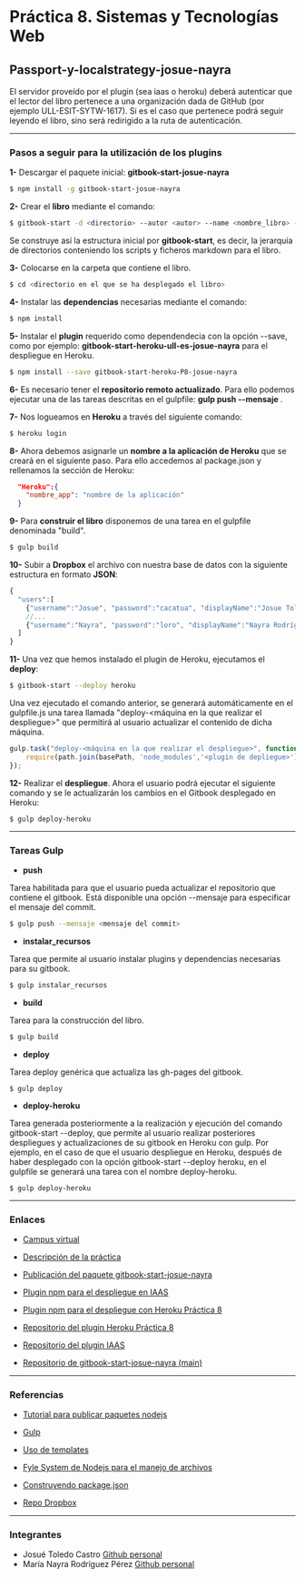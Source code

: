 # Práctica 8. Sistemas y Tecnologías Web

## Passport-y-localstrategy-josue-nayra

El servidor proveído por el plugin (sea iaas o heroku) deberá autenticar que el lector del libro pertenece a una organización dada de GitHub (por ejemplo ULL-ESIT-SYTW-1617).
Si es el caso que pertenece podrá seguir leyendo el libro, sino será redirigido a la ruta de autenticación.

-----

### Pasos a seguir para la utilización de los plugins

**1-** Descargar el paquete inicial: **gitbook-start-josue-nayra**

```bash
$ npm install -g gitbook-start-josue-nayra
```


**2-** Crear el **libro** mediante el comando:

```bash
$ gitbook-start -d <directorio> --autor <autor> --name <nombre_libro> --url <url_repo>
```

Se construye así la estructura inicial por **gitbook-start**, es decir, la jerarquía de directorios conteniendo los scripts y ficheros markdown para el libro.


**3-** Colocarse en la carpeta que contiene el libro.

```bash
$ cd <directorio en el que se ha desplegado el libro>
```


**4-** Instalar las **dependencias** necesarias mediante el comando:

```bash
$ npm install
```

**5-** Instalar el **plugin** requerido como dependendecia con la opción --save, como por ejemplo: **gitbook-start-heroku-ull-es-josue-nayra** para el despliegue en Heroku.

```bash
$ npm install --save gitbook-start-heroku-P8-josue-nayra
```

**6-** Es necesario tener el **repositorio remoto actualizado**. Para ello podemos ejecutar una de las tareas descritas en el gulpfile: **gulp push --mensaje <mensaje commit>**.

**7-** Nos logueamos en **Heroku** a través del siguiente comando:

```bash
$ heroku login
```


**8-** Ahora debemos asignarle un **nombre a la aplicación de Heroku** que se creará en el siguiente paso. Para ello accedemos al package.json y rellenamos la sección de Heroku:

```json
  "Heroku":{
    "nombre_app": "nombre de la aplicación"
  }
```


**9-** Para **construir el libro** disponemos de una tarea en el gulpfile denominada "build".

```bash
$ gulp build
```

**10-** Subir a **Dropbox** el archivo con nuestra base de datos con la siguiente estructura en formato **JSON**:

```javascript
{
  "users":[
    {"username":"Josue", "password":"cacatua", "displayName":"Josue Toledo"},
    //...
    {"username":"Nayra", "password":"loro", "displayName":"Nayra Rodríguez"}
  ]
}
```


**11-** Una vez que hemos instalado el plugin de Heroku, ejecutamos el **deploy**:

```bash
$ gitbook-start --deploy heroku  
```

Una vez ejecutado el comando anterior, se generará automáticamente en el gulpfile.js una tarea llamada
"deploy-<máquina en la que realizar el despliegue>" que permitirá al usuario actualizar el contenido de dicha máquina.

```javascript
gulp.task("deploy-<máquina en la que realizar el despliegue>", function(){
    require(path.join(basePath, 'node_modules','<plugin de depliegue>')).deploy(...);
});
```


**12-** Realizar el **despliegue**. Ahora el usuario podrá ejecutar el siguiente comando y se le actualizarán los cambios en el Gitbook desplegado en Heroku:

```
$ gulp deploy-heroku
```

-----

### Tareas Gulp


* **push**

Tarea habilitada para que el usuario pueda actualizar el repositorio que contiene el gitbook. Está disponible una opción --mensaje para especificar el mensaje del commit.

```bash
$ gulp push --mensaje <mensaje del commit>
```

* **instalar_recursos**

Tarea que permite al usuario instalar plugins y dependencias necesarias para su gitbook.

```bash
$ gulp instalar_recursos
```

* **build**

Tarea para la construcción del libro.

```bash
$ gulp build
```


* **deploy**

Tarea deploy genérica que actualiza las gh-pages del gitbook.
```
$ gulp deploy
```

* **deploy-heroku**

Tarea generada posteriormente a la realización y ejecución del comando gitbook-start --deploy, que permite al usuario realizar posteriores despliegues y actualizaciones de su gitbook en Heroku con gulp.
Por ejemplo, en el caso de que el usuario despliegue en Heroku, después de haber desplegado con la opción gitbook-start --deploy heroku, en el gulpfile se generará una tarea
con el nombre deploy-heroku.

```
$ gulp deploy-heroku
```

-----

### Enlaces

- [Campus virtual](https://campusvirtual.ull.es/1617/course/view.php?id=1175)

- [Descripción de la práctica](https://casianorodriguezleon.gitbooks.io/ull-esit-1617/content/practicas/practicapassportlocal.html)

- [Publicación del paquete gitbook-start-josue-nayra](https://www.npmjs.com/package/gitbook-start-josue-nayra)

- [Plugin npm para el despliegue en IAAS](https://www.npmjs.com/package/gitbook-start-iaas-ull-es-josue-nayra)

- [Plugin npm para el despliegue con Heroku Práctica 8](https://www.npmjs.com/package/gitbook-start-heroku-P8-josue-nayra)

- [Repositorio del plugin Heroku Práctica 8](https://github.com/ULL-ESIT-SYTW-1617/passport-y-localstrategy-josue-nayra)

- [Repositorio del plugin IAAS](https://github.com/ULL-ESIT-SYTW-1617/gitbook-start-iaas-ull-es-josue-nayra)

- [Repositorio de gitbook-start-josue-nayra (main)](https://github.com/ULL-ESIT-SYTW-1617/crear-repositorio-en-github-josue-nayra)


-----

### Referencias

- [Tutorial para publicar paquetes nodejs](https://casianorodriguezleon.gitbooks.io/ull-esit-1617/content/apuntes/nodejspackages.html)

- [Gulp](https://casianorodriguezleon.gitbooks.io/ull-esit-1617/content/apuntes/gulp/)

- [Uso de templates](https://www.npmjs.com/package/ejs)

- [Fyle System de Nodejs para el manejo de archivos](https://casianorodriguezleon.gitbooks.io/ull-esit-1617/content/apuntes/fs.html)

- [Construyendo package.json](https://docs.npmjs.com/files/package.json)

- [Repo Dropbox](https://github.com/dropbox/dropbox-sdk-js/tree/master/examples)


-----

### Integrantes

- Josué Toledo Castro
    [Github personal](www.github.com/JosueTC94)
- María Nayra Rodríguez Pérez
    [Github personal](www.github.com/alu0100406122)

